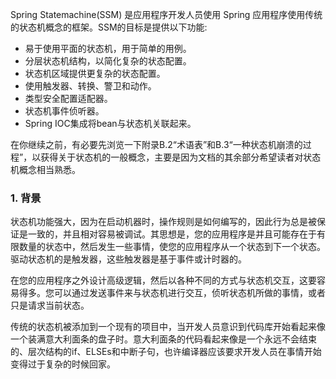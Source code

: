 Spring Statemachine(SSM) 是应用程序开发人员使用 Spring 应用程序使用传统的状态机概念的框架。SSM的目标是提供以下功能:

* 易于使用平面的状态机，用于简单的用例。
* 分层状态机结构，以简化复杂的状态配置。
* 状态机区域提供更复杂的状态配置。
* 使用触发器、转换、警卫和动作。
* 类型安全配置适配器。
* 状态机事件侦听器。
* Spring IOC集成将bean与状态机关联起来。

在你继续之前，有必要先浏览一下附录B.2“术语表”和B.3“一种状态机崩溃的过程”，以获得关于状态机的一般概念，主要是因为文档的其余部分希望读者对状态机概念相当熟悉。

### 1. 背景

状态机功能强大，因为在启动机器时，操作规则是如何编写的，因此行为总是被保证是一致的，并且相对容易被调试。其思想是，您的应用程序是并且可能存在于有限数量的状态中，然后发生一些事情，使您的应用程序从一个状态到下一个状态。驱动状态机的是触发器，这些触发器是基于事件或计时器的。

在您的应用程序之外设计高级逻辑，然后以各种不同的方式与状态机交互，这要容易得多。您可以通过发送事件来与状态机进行交互，侦听状态机所做的事情，或者只是请求当前状态。

传统的状态机被添加到一个现有的项目中，当开发人员意识到代码库开始看起来像一个装满意大利面条的盘子时。意大利面条的代码看起来像是一个永远不会结束的、层次结构的if、ELSEs和中断子句，也许编译器应该要求开发人员在事情开始变得过于复杂的时候回家。
